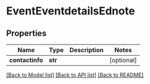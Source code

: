 # EventEventdetailsEdnote

## Properties
Name | Type | Description | Notes
------------ | ------------- | ------------- | -------------
**contactinfo** | **str** |  | [optional] 

[[Back to Model list]](../README.md#documentation-for-models) [[Back to API list]](../README.md#documentation-for-api-endpoints) [[Back to README]](../README.md)

